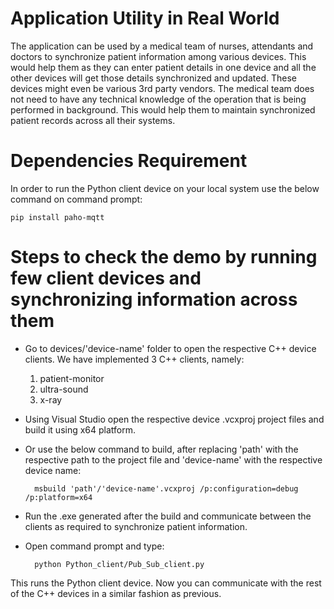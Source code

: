 # Application Utility in Real World

The application can be used by a medical team of nurses, attendants and doctors to synchronize patient information among various devices. This would help them as they can enter patient details in one device and all the other devices will get those details synchronized and updated. These devices might even be various 3rd party vendors. The medical team does not need to have any technical knowledge of the operation that is being performed in background. This would help them to maintain synchronized patient records across all their systems.

# Dependencies Requirement

In order to run the Python client device on your local system use the below command on command prompt:

	pip install paho-mqtt

# Steps to check the demo by running few client devices and synchronizing information across them

- Go to devices/'device-name' folder to open the respective C++ device clients. We have implemented 3 C++ clients, namely:

	1. patient-monitor
	2. ultra-sound
	3. x-ray

- Using Visual Studio open the respective device .vcxproj project files and build it using x64 platform.
- Or use the below command to build, after replacing 'path' with the respective path to the project file and 'device-name' with the respective device name: 

		msbuild 'path'/'device-name'.vcxproj /p:configuration=debug /p:platform=x64

- Run the .exe generated after the build and communicate between the clients as required to synchronize patient information.

- Open command prompt and type:
	
		python Python_client/Pub_Sub_client.py

This runs the Python client device. Now you can communicate with the rest of the C++ devices in a similar fashion as previous.

